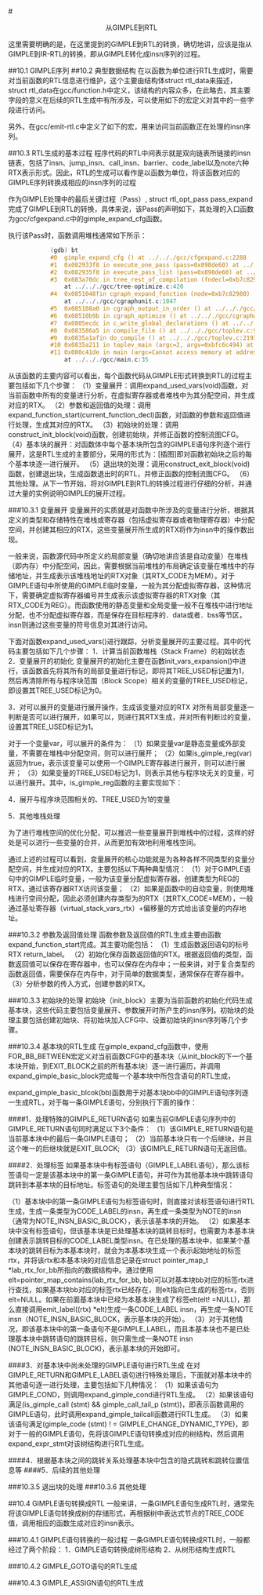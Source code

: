 #<center>从GIMPLE到RTL</center>

这里需要明确的是，在这里提到的GIMPLE到RTL的转换，确切地讲，应该是指从GIMPLE到IR-RTL的转换，即从GIMPLE转化成insn序列的过程。

##10.1 GIMPLE序列
##10.2 典型数据结构
在以函数为单位进行RTL生成时，需要对当前函数的RTL信息进行维护，这个主要由结构体struct rtl_data来描述，struct rtl_data在gcc/function.h中定义，该结构的内容众多，在此略去，其主要字段的意义在后续的RTL生成中有所涉及，可以使用如下的宏定义对其中的一些字段进行访问。

另外，在gcc/emit-rtl.c中定义了如下的宏，用来访问当前函数正在处理的insn序列。

##10.3 RTL生成的基本过程
程序代码的RTL中间表示就是双向链表所链接的insn链表，包括了insn、jump_insn、call_insn、barrier、code_label以及note六种RTX表示形式。因此，RTL的生成可以看作是以函数为单位，将该函数对应的GIMPLE序列转换成相应的insn序列的过程

作为GIMPLE处理中的最后关键过程（Pass）, struct rtl_opt_pass pass_expand完成了GIMPLE到RTL的转换，具体来说，该Pass的声明如下，其处理的入口函数为gcc/cfgexpand.c中的gimple_expand_cfg函数。

执行该Pass时，函数调用堆栈通常如下所示：

```cpp
            (gdb) bt
            #0  gimple_expand_cfg () at ../.././gcc/cfgexpand.c:2288
            #1  0x082933f8 in execute_one_pass (pass=0x898de60) at ../.././gcc/passes.c:1277
            #2  0x082935f8 in execute_pass_list (pass=0x898de60) at ../.././gcc/passes.c:1326
            #3  0x083a70dc in tree_rest_of_compilation (fndecl=0xb7c82900)
                at ../.././gcc/tree-optimize.c:420
            #4  0x0851048fin cgraph_expand_function (node=0xb7c82980)
                at ../.././gcc/cgraphunit.c:1047
            #5  0x085108a0 in cgraph_output_in_order () at ../.././gcc/cgraphunit.c:1195
            #6  0x08510b9b in cgraph_optimize () at ../.././gcc/cgraphunit.c:1306
            #7  0x0805ecdc in c_write_global_declarations () at ../.././gcc/c-decl.c:8102
            #8  0x083586a5 in compile_file () at ../.././gcc/toplev.c:981
            #9  0x0835a1afin do_compile () at ../.././gcc/toplev.c:2193
            #10 0x0835a211 in toplev_main (argc=2, argv=0xbfc6c494) at ../.././gcc/toplev.c:2225
            #11 0x080c41de in main (argc=Cannot access memory at address 0x4cc)
                at ../.././gcc/main.c:35
```

从该函数的主要内容可以看出，每个函数代码从GIMPLE形式转换到RTL的过程主要包括如下几个步骤：
（1）变量展开：调用expand_used_vars(void)函数，对当前函数中所有的变量进行分析，在虚拟寄存器或者堆栈中为其分配空间，并生成对应的RTX。
（2）参数和返回值的处理：调用expand_function_start(current_function_decl)函数，对函数的参数和返回值进行处理，生成其对应的RTX。
（3）初始块的处理：调用construct_init_block(void)函数，创建初始块，并修正函数的控制流图CFG。
（4）基本块的展开：对函数体中每个基本块所包含的GIMPLE语句序列逐个进行展开，这是RTL生成的主要部分，采用的形式为：[插图]即对函数初始块之后的每个基本块逐一进行展开。
（5）退出块的处理：调用construct_exit_block(void)函数，创建退出块，生成函数退出时的RTL，并修正函数的控制流图CFG。
（6）其他处理。从下一节开始，将对GIMPLE到RTL的转换过程进行仔细的分析，并通过大量的实例说明GIMPLE的展开过程。

###10.3.1 变量展开
变量展开的实质就是对函数中所涉及的变量进行分析，根据其定义的类型和存储特性在堆栈或寄存器（包括虚拟寄存器或者物理寄存器）中分配空间，并创建其相应的RTX，这些变量展开所生成的RTX将作为insn中的操作数出现。

一般来说，函数源代码中所定义的局部变量（确切地讲应该是自动变量）在堆栈（即内存）中分配空间，因此，需要根据当前堆栈的布局确定该变量在堆栈中的存储地址，并生成表示该堆栈地址的RTX对象（其RTX_CODE为MEM）。对于GIMPLE语句中所使用的GIMPLE临时变量，一般为其分配虚拟寄存器，这种情况下，需要确定虚拟寄存器编号并生成表示该虚拟寄存器的RTX对象（其RTX_CODE为REG）。而函数使用的静态变量和全局变量一般不在堆栈中进行地址分配，也不分配虚拟寄存器，而是保存在目标程序的．data或者．bss等节区，insn则通过这些变量的符号信息对其进行访问。

下面对函数expand_used_vars()进行跟踪，分析变量展开的主要过程。其中的代码主要包括如下几个步骤：
1．计算当前函数堆栈（Stack Frame）的初始状态
2．变量展开的初始化
变量展开的初始化主要在函数init_vars_expansion()中进行，该函数首先将其所有的局部变量进行标记，即将其TREE_USED标记置为1，然后再清除所有与程序块范围（Block Scope）相关的变量的TREE_USED标记，即设置其TREE_USED标记为0。

3．对可以展开的变量进行展开操作，生成该变量对应的RTX
对所有局部变量逐一判断是否可以进行展开，如果可以，则进行其RTX生成，并对所有判断过的变量，设置其TREE_USED标记为1。

对于一个变量var，可以展开的条件为：
（1）如果变量var是静态变量或外部变量，不需要在堆栈中分配空间，则可以进行展开；
（2）如果is_gimple_reg(var)返回为true，表示该变量可以使用一个GIMPLE寄存器进行展开，则可以进行展开；
（3）如果变量的TREE_USED标记为1，则表示其他与程序块无关的变量，可以进行展开。其中，is_gimple_reg函数的主要实现如下：

4．展开与程序块范围相关的、TREE_USED为1的变量

5．其他堆栈处理

为了进行堆栈空间的优化分配，可以推迟一些变量展开到堆栈中的过程，这样的好处是可以进行一些变量的合并，从而更加有效地利用堆栈空间。

通过上述的过程可以看到，变量展开的核心功能就是为各种各样不同类型的变量分配空间，并生成对应的RTX，主要包括以下两种典型情况：
（1）对于GIMPLE语句中的GIMPLE临时变量，一般为该变量分配虚拟寄存器，创建类型为REG的RTX，通过该寄存器RTX访问该变量；
（2）如果是函数中的自动变量，则使用堆栈进行空间分配，因此必须创建内存类型为的RTX（其RTX_CODE=MEM），一般通过基址寄存器（virtual_stack_vars_rtx）+偏移量的方式给出该变量的内存地址。

###10.3.2 参数及返回值处理
函数参数及返回值的RTL生成主要由函数expand_function_start完成。其主要功能包括：
（1）生成函数返回语句的标号RTX return_label。
（2）初始化保存函数返回值的RTX。根据返回值的类型，函数返回值可以保存在寄存器中，也可以保存在内存中；一般来讲，对于复合类型的函数返回值，需要保存在内存中，对于简单的数据类型，通常保存在寄存器中。
（3）分析参数的传入方式，创建参数的RTX。

###10.3.3 初始块的处理
初始块（init_block）主要为当前函数的初始化代码生成基本块，这些代码主要包括变量展开、参数展开时所产生的insn序列。初始块的处理主要包括创建初始块、将初始块加入CFG中、设置初始块的insn序列等几个步骤。

###10.3.4 基本块的RTL生成
在gimple_expand_cfg函数中，使用FOR_BB_BETWEEN宏定义对当前函数CFG中的基本块（从init_block的下一个基本块开始，到EXIT_BLOCK之前的所有基本块）逐一进行遍历，并调用expand_gimple_basic_block完成每一个基本块中所包含语句的RTL生成，

expand_gimple_basic_blcok(bb)函数用于对基本块bb中的GIMPLE语句序列逐一生成RTL，对于每一条GIMPLE语句，分别执行下面的操作：

####1．处理特殊的GIMPLE_RETURN语句
如果当前GIMPLE语句序列中的GIMPLE_RETURN语句同时满足以下3个条件：
（1）该GIMPLE_RETURN语句是当前基本块中的最后一条GIMPLE语句；
（2）当前基本块只有一个后继块，并且这个唯一的后继块就是EXIT_BLOCK;
（3）该GIMPLE_RETURN语句无返回值。

####2．处理标签
如果基本块中有标签语句（GIMPLE_LABEL语句），那么该标签语句一定是该基本块中的第一条GIMPLE语句，并可作为其他基本块中跳转语句跳转到本基本块的目标地址。标签语句的处理主要包括如下几种典型情况：

（1）基本块中的第一条GIMPLE语句为标签语句时，则直接对该标签语句进行RTL生成，生成一条类型为CODE_LABEL的insn，再生成一条类型为NOTE的insn（通常为NOTE_INSN_BASIC_BLOCK），表示该基本块的开始。
（2）如果基本块中没有标签语句，但该基本块是已处理基本块的跳转目标时，也需要为本基本块创建表示跳转目标的CODE_LABEL类型insn。在已处理的基本块中，如果某个基本块的跳转目标为本基本块时，就会为本基本块生成一个表示起始地址的标签rtx，并将该rtx和本基本块的对应信息记录在struct pointer_map_t *lab_rtx_for_bb所指向的数据结构中。通过使用elt=pointer_map_contains(lab_rtx_for_bb, bb)可以对基本块bb对应的标签rtx进行查找，如果基本块bb对应的标签rtx已经存在，则elt指向已生成的标签rtx，否则elt=NULL。如果在前面基本块中已经为本基本块生成了标签elt(elt! =NULL)，那么直接调用emit_label((rtx) *elt)生成一条CODE_LABEL insn，再生成一条NOTE insn（NOTE_INSN_BASIC_BLOCK，表示基本块的开始）。
（3）对于其他情况，即该基本块中的第一条语句不是GIMPLE_LABEL，而且本基本块也不是已处理基本块中跳转语句的跳转目标，则只需生成一条NOTE insn (NOTE_INSN_BASIC_BLOCK)，表示基本块的开始即可。

####3．对基本块中尚未处理的GIMPLE语句进行RTL生成
在对GIMPLE_RETURN和GIMPLE_LABEL语句进行特殊处理后，下面就对基本块中的其他语句逐一进行处理，主要包括如下几种情况：
（1）如果该语句为GIMPLE_COND，则调用expand_gimple_cond进行RTL生成。
（2）如果该语句满足(is_gimple_call (stmt) && gimple_call_tail_p (stmt))，即表示函数调用的GIMPLE语句，此时调用expand_gimple_tailcall函数进行RTL生成。
（3）如果该语句满足(gimple_code (stmt) ! = GIMPLE_CHANGE_DYNAMIC_TYPE)，即对于一般的GIMPLE语句，先将该GIMPLE语句转换成对应的树结构，然后调用expand_expr_stmt对该树结构进行RTL生成。

####4．根据基本块之间的跳转关系处理基本块中包含的隐式跳转和跳转位置信息等
####5．后续的其他处理

###10.3.5 退出块的处理
###10.3.6 其他处理

##10.4 GIMPLE语句转换成RTL
一般来讲，一条GIMPLE语句生成RTL时，通常先将该GIMPLE语句转换成树的存储形式，再根据树中表达式节点的TREE_CODE值，调用相应的函数生成对应的insn表示。

###10.4.1 GIMPLE语句转换的一般过程
一条GIMPLE语句转换成RTL时，一般都经过了两个阶段：
1．GIMPLE语句转换成树形结构
2．从树形结构生成RTL

###10.4.2 GIMPLE_GOTO语句的RTL生成

###10.4.3 GIMPLE_ASSIGN语句的RTL生成